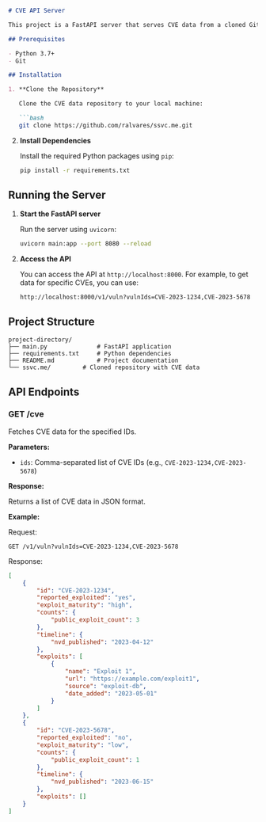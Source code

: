 ```markdown
# CVE API Server

This project is a FastAPI server that serves CVE data from a cloned GitHub repository. The server reads CVE JSON files from the local disk and returns the data via an API.

## Prerequisites

- Python 3.7+
- Git

## Installation

1. **Clone the Repository**

   Clone the CVE data repository to your local machine:

   ```bash
   git clone https://github.com/ralvares/ssvc.me.git
   ```

2. **Install Dependencies**

   Install the required Python packages using `pip`:

   ```bash
   pip install -r requirements.txt
   ```

## Running the Server

1. **Start the FastAPI server**

   Run the server using `uvicorn`:

   ```bash
   uvicorn main:app --port 8080 --reload
   ```

2. **Access the API**

   You can access the API at `http://localhost:8000`. For example, to get data for specific CVEs, you can use:

   ```
   http://localhost:8000/v1/vuln?vulnIds=CVE-2023-1234,CVE-2023-5678
   ```

## Project Structure

```
project-directory/
├── main.py              # FastAPI application
├── requirements.txt     # Python dependencies
├── README.md            # Project documentation
└── ssvc.me/         # Cloned repository with CVE data
```

## API Endpoints

### GET /cve

Fetches CVE data for the specified IDs.

**Parameters:**

- `ids`: Comma-separated list of CVE IDs (e.g., `CVE-2023-1234,CVE-2023-5678`)

**Response:**

Returns a list of CVE data in JSON format.

**Example:**

Request:
```
GET /v1/vuln?vulnIds=CVE-2023-1234,CVE-2023-5678
```

Response:
```json
[
    {
        "id": "CVE-2023-1234",
        "reported_exploited": "yes",
        "exploit_maturity": "high",
        "counts": {
            "public_exploit_count": 3
        },
        "timeline": {
            "nvd_published": "2023-04-12"
        },
        "exploits": [
            {
                "name": "Exploit 1",
                "url": "https://example.com/exploit1",
                "source": "exploit-db",
                "date_added": "2023-05-01"
            }
        ]
    },
    {
        "id": "CVE-2023-5678",
        "reported_exploited": "no",
        "exploit_maturity": "low",
        "counts": {
            "public_exploit_count": 1
        },
        "timeline": {
            "nvd_published": "2023-06-15"
        },
        "exploits": []
    }
]
```
